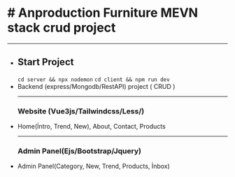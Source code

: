 <h1># Anproduction Furniture MEVN stack crud project</h1>
<hr/>
<ul>
  <li>
    <h2>Start Project</h2>
    <code>cd server && npx nodemon</code>
    <code>cd client && npm run dev</code>
  </li>
  <li>Backend (express/Mongodb/RestAPI) project ( CRUD )</li>
  <hr/>
  <h3>Website (Vue3js/Tailwindcss/Less/)</h3>
  <li>Home(İntro, Trend, New), About, Contact, Products</li>
<hr/>
  <h3>Admin Panel(Ejs/Bootstrap/Jquery)</h3>
  <li>Admin Panel(Category, New, Trend, Products, İnbox) </li>
</ul>
